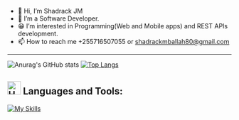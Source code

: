 - 👋 Hi, I’m Shadrack JM
- 👀 I’m a Software Developer.
- 😁 I’m interested in Programming(Web and Mobile apps) and REST APIs development.
- 📫 How to reach me +255716507055 or shadrackmballah80@gmail.com
---
 ![Anurag's GitHub stats](https://github-readme-stats.vercel.app/api?username=shadrackjm&show_icons=true)   [![Top Langs](https://github-readme-stats.vercel.app/api/top-langs/?username=shadrackjm&layout=compact)](https://github.com/shadrackjm/github-readme-stats)

 ## <img src="https://raw.githubusercontent.com/Tarikul-Islam-Anik/Animated-Fluent-Emojis/master/Emojis/Objects/Hammer%20and%20Wrench.png" alt="Hammer and Wrench" width="30" height="30" /> **Languages and Tools:**  
[![My Skills](https://skillicons.dev/icons?i=html,css,bootstrap,tailwind,js,php,laravel,dart,flutter,react,vite,next,nodejs,firebase,git,github,vscode,postman,stackoverflow&perline=13)](#)
<!---
shadrackjm/shadrackjm is a ✨ special ✨ repository because its `README.md` (this file) appears on your GitHub profile.
You can click the Preview link to take a look at your changes.
--->
